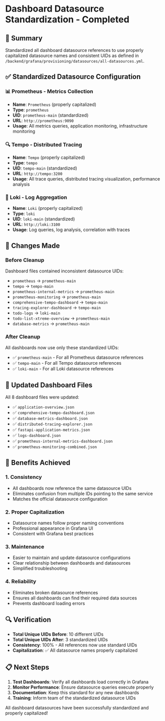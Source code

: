 # Dashboard Datasource Standardization - Completed

## 🎯 Summary
Standardized all dashboard datasource references to use properly capitalized datasource names and consistent UIDs as defined in `/backend/grafana/provisioning/datasources/all-datasources.yml`.

## ✅ Standardized Datasource Configuration

### 📊 **Prometheus** - Metrics Collection
- **Name**: `Prometheus` (properly capitalized)
- **Type**: `prometheus`
- **UID**: `prometheus-main` (standardized)
- **URL**: `http://prometheus:9090`
- **Usage**: All metrics queries, application monitoring, infrastructure monitoring

### 🔍 **Tempo** - Distributed Tracing
- **Name**: `Tempo` (properly capitalized)
- **Type**: `tempo`
- **UID**: `tempo-main` (standardized)
- **URL**: `http://tempo:3200`
- **Usage**: All trace queries, distributed tracing visualization, performance analysis

### 📝 **Loki** - Log Aggregation
- **Name**: `Loki` (properly capitalized)
- **Type**: `loki`
- **UID**: `loki-main` (standardized)
- **URL**: `http://loki:3100`
- **Usage**: Log queries, log analysis, correlation with traces

## 🔄 Changes Made

### Before Cleanup
Dashboard files contained inconsistent datasource UIDs:
- `prometheus` → `prometheus-main`
- `tempo` → `tempo-main`
- `prometheus-internal-metrics` → `prometheus-main`
- `prometheus-monitoring` → `prometheus-main`
- `comprehensive-tempo-dashboard` → `tempo-main`
- `tracing-explorer-dashboard` → `tempo-main`
- `todo-logs` → `loki-main`
- `todo-list-xtreme-overview` → `prometheus-main`
- `database-metrics` → `prometheus-main`

### After Cleanup
All dashboards now use only these standardized UIDs:
- ✅ `prometheus-main` - For all Prometheus datasource references
- ✅ `tempo-main` - For all Tempo datasource references  
- ✅ `loki-main` - For all Loki datasource references

## 📁 Updated Dashboard Files
All 8 dashboard files were updated:
- ✅ `application-overview.json`
- ✅ `comprehensive-tempo-dashboard.json`
- ✅ `database-metrics-dashboard.json`
- ✅ `distributed-tracing-explorer.json`
- ✅ `fastapi-application-metrics.json`
- ✅ `logs-dashboard.json`
- ✅ `prometheus-internal-metrics-dashboard.json`
- ✅ `prometheus-monitoring-combined.json`

## 🎉 Benefits Achieved

### 1. **Consistency**
- All dashboards now reference the same datasource UIDs
- Eliminates confusion from multiple IDs pointing to the same service
- Matches the official datasource configuration

### 2. **Proper Capitalization**
- Datasource names follow proper naming conventions
- Professional appearance in Grafana UI
- Consistent with Grafana best practices

### 3. **Maintenance**
- Easier to maintain and update datasource configurations
- Clear relationship between dashboards and datasources
- Simplified troubleshooting

### 4. **Reliability**
- Eliminates broken datasource references
- Ensures all dashboards can find their required data sources
- Prevents dashboard loading errors

## 🔍 Verification
- **Total Unique UIDs Before**: 10 different UIDs
- **Total Unique UIDs After**: 3 standardized UIDs
- **Consistency**: 100% - All references now use standard UIDs
- **Capitalization**: ✅ All datasource names properly capitalized

## 📋 Next Steps
1. **Test Dashboards**: Verify all dashboards load correctly in Grafana
2. **Monitor Performance**: Ensure datasource queries execute properly
3. **Documentation**: Keep this standard for any new dashboards
4. **Training**: Inform team of the standardized datasource UIDs

All dashboard datasources have been successfully standardized and properly capitalized!

